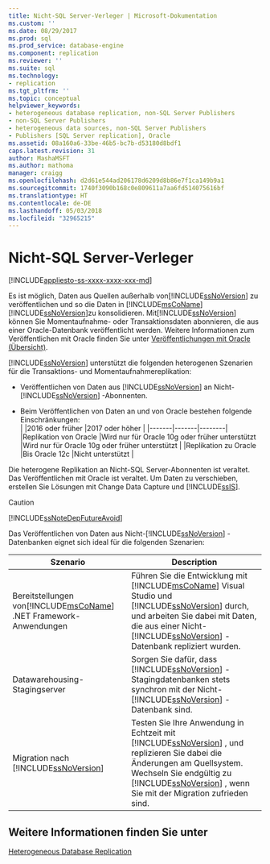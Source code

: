 ```yaml
---
title: Nicht-SQL Server-Verleger | Microsoft-Dokumentation
ms.custom: ''
ms.date: 08/29/2017
ms.prod: sql
ms.prod_service: database-engine
ms.component: replication
ms.reviewer: ''
ms.suite: sql
ms.technology:
- replication
ms.tgt_pltfrm: ''
ms.topic: conceptual
helpviewer_keywords:
- heterogeneous database replication, non-SQL Server Publishers
- non-SQL Server Publishers
- heterogeneous data sources, non-SQL Server Publishers
- Publishers [SQL Server replication], Oracle
ms.assetid: 08a160a6-33be-46b5-bc7b-d53180d8bdf1
caps.latest.revision: 31
author: MashaMSFT
ms.author: mathoma
manager: craigg
ms.openlocfilehash: d2d61e544ad206178d6209d8b86e7f1ca149b9a1
ms.sourcegitcommit: 1740f3090b168c0e809611a7aa6fd514075616bf
ms.translationtype: HT
ms.contentlocale: de-DE
ms.lasthandoff: 05/03/2018
ms.locfileid: "32965215"
---
```

# <a name="non-sql-server-publishers"></a>Nicht-SQL Server-Verleger  
[!INCLUDE[appliesto-ss-xxxx-xxxx-xxx-md](../../../includes/appliesto-ss-xxxx-xxxx-xxx-md.md)]

Es ist möglich, Daten aus Quellen außerhalb von[!INCLUDE[ssNoVersion](../../../includes/ssnoversion-md.md)] zu veröffentlichen und so die Daten in [!INCLUDE[msCoName](../../../includes/msconame-md.md)] [!INCLUDE[ssNoVersion](../../../includes/ssnoversion-md.md)]zu konsolidieren. Mit[!INCLUDE[ssNoVersion](../../../includes/ssnoversion-md.md)] können Sie Momentaufnahme- oder Transaktionsdaten abonnieren, die aus einer Oracle-Datenbank veröffentlicht werden. Weitere Informationen zum Veröffentlichen mit Oracle finden Sie unter [Veröffentlichungen mit Oracle (Übersicht)](../../../relational-databases/replication/non-sql/oracle-publishing-overview.md).  
  
[!INCLUDE[ssNoVersion](../../../includes/ssnoversion-md.md)] unterstützt die folgenden heterogenen Szenarien für die Transaktions- und Momentaufnahmereplikation:  
  
-   Veröffentlichen von Daten aus [!INCLUDE[ssNoVersion](../../../includes/ssnoversion-md.md)] an Nicht-[!INCLUDE[ssNoVersion](../../../includes/ssnoversion-md.md)] -Abonnenten.  

-   Beim Veröffentlichen von Daten an und von Oracle bestehen folgende Einschränkungen:  
  | |2016 oder früher |2017 oder höher |
  |-------|-------|--------|
  |Replikation von Oracle |Wird nur für Oracle 10g oder früher unterstützt |Wird nur für Oracle 10g oder früher unterstützt |
  |Replikation zu Oracle |Bis Oracle 12c |Nicht unterstützt |


 Die heterogene Replikation an Nicht-SQL Server-Abonnenten ist veraltet. Das Veröffentlichen mit Oracle ist veraltet. Um Daten zu verschieben, erstellen Sie Lösungen mit Change Data Capture und [!INCLUDE[ssIS](../../../includes/ssis-md.md)].  
  
  
> [!CAUTION]  
>  [!INCLUDE[ssNoteDepFutureAvoid](../../../includes/ssnotedepfutureavoid-md.md)]  
  
 Das Veröffentlichen von Daten aus Nicht-[!INCLUDE[ssNoVersion](../../../includes/ssnoversion-md.md)] -Datenbanken eignet sich ideal für die folgenden Szenarien:  
  
|Szenario|Description|  
|--------------|-----------------|  
|Bereitstellungen von[!INCLUDE[msCoName](../../../includes/msconame-md.md)] .NET Framework-Anwendungen|Führen Sie die Entwicklung mit [!INCLUDE[msCoName](../../../includes/msconame-md.md)] Visual Studio und [!INCLUDE[ssNoVersion](../../../includes/ssnoversion-md.md)] durch, und arbeiten Sie dabei mit Daten, die aus einer Nicht-[!INCLUDE[ssNoVersion](../../../includes/ssnoversion-md.md)] -Datenbank repliziert wurden.|  
|Datawarehousing-Stagingserver|Sorgen Sie dafür, dass [!INCLUDE[ssNoVersion](../../../includes/ssnoversion-md.md)] -Stagingdatenbanken stets synchron mit der Nicht-[!INCLUDE[ssNoVersion](../../../includes/ssnoversion-md.md)] -Datenbank sind.|  
|Migration nach [!INCLUDE[ssNoVersion](../../../includes/ssnoversion-md.md)]|Testen Sie Ihre Anwendung in Echtzeit mit [!INCLUDE[ssNoVersion](../../../includes/ssnoversion-md.md)] , und replizieren Sie dabei die Änderungen am Quellsystem. Wechseln Sie endgültig zu [!INCLUDE[ssNoVersion](../../../includes/ssnoversion-md.md)] , wenn Sie mit der Migration zufrieden sind.|  
  
## <a name="see-also"></a>Weitere Informationen finden Sie unter  
 [Heterogeneous Database Replication](../../../relational-databases/replication/non-sql/heterogeneous-database-replication.md)  
  
  
